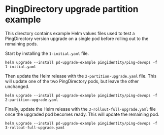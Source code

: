 # PingDirectory upgrade partition example
This directory contains example Helm values files used to test a PingDirectory version upgrade on a single pod before rolling out to the remaining pods.

Start by installing the `1-initial.yaml` file.
```
helm upgrade --install pd-upgrade-example pingidentity/ping-devops -f 1-initial.yaml
```

Then update the Helm release with the `2-partition-upgrade.yaml` file. This will update one of the two PingDirectory pods, but leave the other unchanged.
```
helm upgrade --install pd-upgrade-example pingidentity/ping-devops -f 2-partition-upgrade.yaml
```

Finally, update the Helm release with the `3-rollout-full-upgrade.yaml` file once the upgraded pod becomes ready. This will update the remaining pod.
```
helm upgrade --install pd-upgrade-example pingidentity/ping-devops -f 3-rollout-full-upgrade.yaml
```